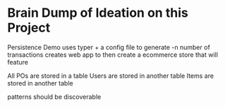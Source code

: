 # Brain Dump of Ideation on this Project

Persistence Demo
uses typer + a config file to generate -n number of transactions
creates web app to then create a ecommerce store that will feature 

All POs are stored in a table 
Users are stored in another table
Items are stored in another table

patterns should be discoverable

